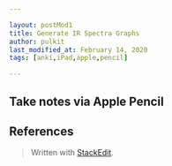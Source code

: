 ```yaml
---

layout: postMod1
title: Generate IR Spectra Graphs
author: pulkit
last_modified_at: February 14, 2020
tags: [anki,iPad,apple,pencil]

---
```



## Take notes via Apple Pencil

## References


> Written with [StackEdit](https://stackedit.io/).
<!--stackedit_data:
eyJoaXN0b3J5IjpbMTA5MjIwMDcwN119
-->